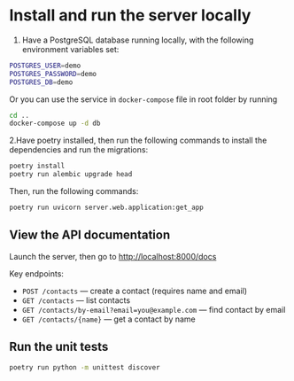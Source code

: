 # Install and run the server locally

1. Have a PostgreSQL database running locally, with the following environment variables set:

```bash
POSTGRES_USER=demo
POSTGRES_PASSWORD=demo
POSTGRES_DB=demo
```

Or you can use the service in `docker-compose` file in root folder by running

``` bash
cd ..
docker-compose up -d db
```

2.Have poetry installed, then run the following commands to install the dependencies and run the migrations:

```bash
poetry install
poetry run alembic upgrade head
```

Then, run the following commands:

```bash
poetry run uvicorn server.web.application:get_app
```

## View the API documentation

Launch the server, then go to [http://localhost:8000/docs](http://localhost:8000/docs)

Key endpoints:

- `POST /contacts` — create a contact (requires name and email)
- `GET /contacts` — list contacts
- `GET /contacts/by-email?email=you@example.com` — find contact by email
- `GET /contacts/{name}` — get a contact by name

## Run the unit tests

```bash
poetry run python -m unittest discover
```
